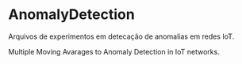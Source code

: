 # AnomalyDetection

Arquivos de experimentos em detecação de anomalias em redes IoT.

Multiple Moving Avarages to Anomaly Detection in IoT networks.
